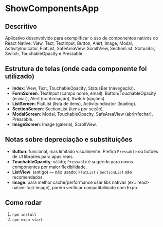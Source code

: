 # ShowComponentsApp

## Descritivo
Aplicativo desenvolvido para exemplificar o uso de componentes nativos do React Native: View, Text, TextInput, Button, Alert, Image, Modal, ActivityIndicator, FlatList, SafeAreaView, ScrollView, SectionList, StatusBar, Switch, TouchableOpacity e Pressable.

## Estrutura de telas (onde cada componente foi utilizado)
- **Index**: View, Text, TouchableOpacity, StatusBar (navegação).
- **FormScreen**: TextInput (campo nome, email), Button/TouchableOpacity (enviar), Alert (confirmação), Switch (opções).
- **ListScreen**: FlatList (lista de itens), ActivityIndicator (loading).
- **SectionScreen**: SectionList (itens por seção).
- **ModalScreen**: Modal, TouchableOpacity, SafeAreaView (abrir/fechar), Pressable.
- **ImageScreen**: Image (galeria), ScrollView.


## Notas sobre depreciação e substituições
- **Button**: funcional, mas limitado visualmente. Prefira `Pressable` ou botões de UI libraries para apps reais.
- **TouchableOpacity**: válido; `Pressable` é sugerido para novos componentes por maior flexibilidade.
- **ListView**: (antigo) — não usado; `FlatList` / `SectionList` são recomendados.
- **Image**: para melhor cache/performance usar libs nativas (ex.: react-native-fast-image), porém verificar compatibilidade com Expo.

## Como rodar
1. `npm install`
2. `npx expo start`


